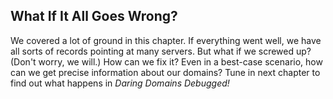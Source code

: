 ## What If It All Goes Wrong?

We covered a lot of ground in this chapter. If everything went well, we have all sorts of records pointing at many servers. But what if we screwed up? (Don't worry, we will.) How can we fix it? Even in a best-case scenario, how can we get precise information about our domains? Tune in next chapter to find out what happens in _Daring Domains Debugged!_
